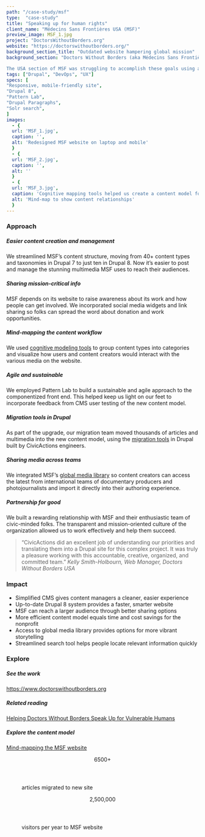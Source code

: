 ```yaml
---
path: "/case-study/msf"
type:  "case-study"
title: "Speaking up for human rights"
client_name: "Médecins Sans Frontières USA (MSF)"
preview_image: MSF_1.jpg
project: "DoctorsWithoutBorders.org"
website: "https://doctorswithoutborders.org/"
background_section_title: "Outdated website hampering global mission"
background_section: "Doctors Without Borders (aka Médecins Sans Frontières or MSF) is dedicated to providing independent, politically neutral aid to vulnerable people worldwide. MSF uses its website as a vehicle to raise funds, recruit staff for field operations, and [create public awareness](https://doctorswithoutborders.org/who-we-are/principles/bearing-witness) of injustices and crimes against humanity.

The USA section of MSF was struggling to accomplish these goals using an old system that didn’t behave well. Content publishers were frustrated by slow page load speeds, problems with site caching, and restrictive content templates. CivicActions was engaged to upgrade the old Drupal 7 site to Drupal 8 and build a new theme that would match and extend the design system being adopted by all of MSF’s sections around the world."
tags: ["Drupal", "DevOps", "UX"]
specs: [
"Responsive, mobile-friendly site",
"Drupal 8",
"Pattern Lab", 
"Drupal Paragraphs", 
"Solr search", 
]
images:
  - {
  url: 'MSF_1.jpg', 
  caption: '', 
  alt: 'Redesigned MSF website on laptop and mobile'
  }
  - {
  url: 'MSF_2.jpg', 
  caption: '', 
  alt: ''
  }
  - {
  url: 'MSF_3.jpg', 
  caption: 'Cognitive mapping tools helped us create a content model for MSF.', 
  alt: 'Mind-map to show content relationships'
  } 
---
```


### Approach

##### Easier content creation and management
We streamlined MSF’s content structure, moving from 40+ content types and taxonomies in Drupal 7 to just ten in Drupal 8. Now it’s easier to post and manage the stunning multimedia MSF uses to reach their audiences.

##### Sharing mission-critical info
MSF depends on its website to raise awareness about its work and how people can get involved. We incorporated social media widgets and link sharing so folks can spread the word about donation and work opportunities.

##### Mind-mapping the content workflow
We used [cognitive modeling tools](https://coggle.it/diagram/Wq28jcGZixoKb8bx/t/msf-usa-drupal-8-content-model) to group content types into categories and visualize how users and content creators would interact with the various media on the website.

##### Agile and sustainable
We employed Pattern Lab to build a sustainable and agile approach to the componentized front end. This helped keep us light on our feet to incorporate feedback from CMS user testing of the new content model.

##### Migration tools in Drupal
As part of the upgrade, our migration team moved thousands of articles and multimedia into the new content model, using the [migration tools](https://www.drupal.org/project/migration_tools) in Drupal built by CivicActions engineers.

##### Sharing media across teams
We integrated MSF’s [global media library](https://media.msf.org/) so content creators can access the latest from international teams of documentary producers and photojournalists and import it directly into their authoring experience.

##### Partnership for good
We built a rewarding relationship with MSF and their enthusiastic team of civic-minded folks. The transparent and mission-oriented culture of the organization allowed us to work effectively and help them succeed.

<blockquote>
“CivicActions did an excellent job of understanding our priorities and translating them into a Drupal site for this complex project. It was truly a pleasure working with this accountable, creative, organized, and committed team.”
<cite> Kelly Smith-Holbourn, Web Manager, Doctors Without Borders USA </cite>
</blockquote>

### Impact
* Simplified CMS gives content managers a cleaner, easier experience
* Up-to-date Drupal 8 system provides a faster, smarter website
* MSF can reach a larger audience through better sharing options
* More efficient content model equals time and cost savings for the nonprofit
* Access to global media library provides options for more vibrant storytelling 
* Streamlined search tool helps people locate relevant information quickly


### Explore
##### See the work
<https://www.doctorswithoutborders.org>

##### Related reading
[Helping Doctors Without Borders Speak Up for Vulnerable Humans](https://medium.com/civicactions/silence-is-not-an-option-helping-doctors-without-borders-speak-up-for-vulnerable-humans-7bf5940a19cd)

##### Explore the content model
[Mind-mapping the MSF website](https://coggle.it/diagram/Wq28jcGZixoKb8bx/t/msf-usa-drupal-8-content-model)
 
<figure>
  <div> 
    <header>6500+</header>
    <p>articles migrated to new site<p>
  </div>
  <div> 
      <header>2,500,000</header>
      <p>visitors per year to MSF website<p>
  </div>
</figure>
